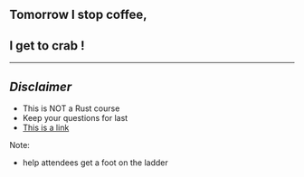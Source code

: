 ## Tomorrow I stop coffee,
## I get to crab !

---

## _Disclaimer_

* This is NOT a Rust course
* Keep your questions for last
* [This is a link](https://www.rust-lang.org/en-US/)

Note:
* help attendees get a foot on the ladder
